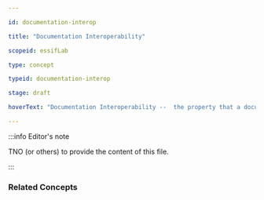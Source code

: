 ```yaml
---

id: documentation-interop

title: "Documentation Interoperability"

scopeid: essifLab

type: concept

typeid: documentation-interop

stage: draft

hoverText: "Documentation Interoperability --  the property that a documentation system of making its content comprehensible for a variety of people that come from different backgrounds."

---
```




:::info Editor's note

TNO (or others) to provide the content of this file.

:::



### Related Concepts
